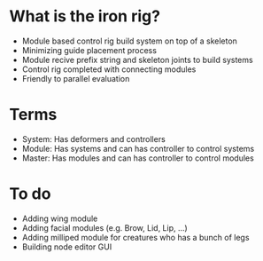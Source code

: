 # What is the iron rig?
- Module based control rig build system on top of a skeleton
- Minimizing guide placement process
- Module recive prefix string and skeleton joints to build systems
- Control rig completed with connecting modules
- Friendly to parallel evaluation

# Terms
- System: Has deformers and controllers
- Module: Has systems and can has controller to control systems
- Master: Has modules and can has controller to control modules

# To do
- Adding wing module
- Adding facial modules (e.g. Brow, Lid, Lip, ...)
- Adding milliped module for creatures who has a bunch of legs
- Building node editor GUI